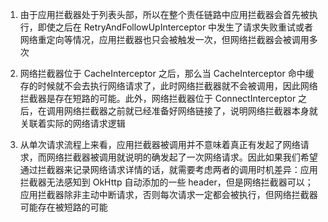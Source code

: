 1. 由于应用拦截器处于列表头部，所以在整个责任链路中应用拦截器会首先被执行，即使之后在 RetryAndFollowUpInterceptor 中发生了请求失败重试或者网络重定向等情况，应用拦截器也只会被触发一次，但网络拦截器会被调用多次

2. 网络拦截器位于 CacheInterceptor 之后，那么当 CacheInterceptor 命中缓存的时候就不会去执行网络请求了，此时网络拦截器就不会被调用，因此网络拦截器是存在短路的可能。此外，网络拦截器位于 ConnectInterceptor 之后，在调用网络拦截器之前就已经准备好网络链接了，说明网络拦截器本身就关联着实际的网络请求逻辑

3. 从单次请求流程上来看，应用拦截器被调用并不意味着真正有发起了网络请求，而网络拦截器被调用就说明的确发起了一次网络请求。因此如果我们希望通过拦截器来记录网络请求详情的话，就需要考虑两者的调用时机差异：应用拦截器无法感知到 OkHttp 自动添加的一些 header，但是网络拦截器可以；应用拦截器除非主动中断请求，否则每次请求一定都会被执行，但网络拦截器可能存在被短路的可能